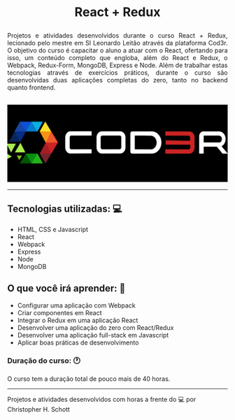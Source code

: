 # <p align="center">React + Redux<p>

<p align="justify">
  Projetos e atividades desenvolvidos durante o curso React + Redux, lecionado pelo mestre em SI Leonardo Leitão através da plataforma Cod3r. O objetivo do curso é capacitar o aluno a atuar com o React, ofertando para isso, um conteúdo completo que engloba, além do React e Redux, o Webpack, Redux-Form, MongoDB, Express e Node.
  Além de trabalhar estas tecnologias através de exercícios práticos, durante o curso são desenvolvidas duas aplicações completas do zero, tanto no backend quanto frontend. <br /><br/>
</p>

<div align="center">
  <img src="https://github.com/ChristopherHauschild/curso-react-redux/blob/master/logo.png?raw=true" width="1000px" />
</div>

<hr>

## Tecnologias utilizadas: :computer:

<ul>
  <li>HTML, CSS e Javascript</li>
  <li>React</li>
  <li>Webpack</li>
  <li>Express</li>
  <li>Node</li>
  <li>MongoDB</li>
</ul>

## O que você irá aprender: :pencil:

<ul>
 <li>Configurar uma aplicação com Webpack</li>
 <li>Criar componentes em React</li>
 <li>Integrar o Redux em uma aplicação React</li>
 <li>Desenvolver uma aplicação do zero com React/Redux</li>
 <li>Desenvolver uma aplicação full-stack em Javascript</li>
 <li>Aplicar boas práticas de desenvolvimento</li>
</ul>

### Duração do curso: :clock1:

O curso tem a duração total de pouco mais de 40 horas.

<hr>

Projetos e atividades desenvolvidos com horas a frente do :computer: por Christopher H. Schott

